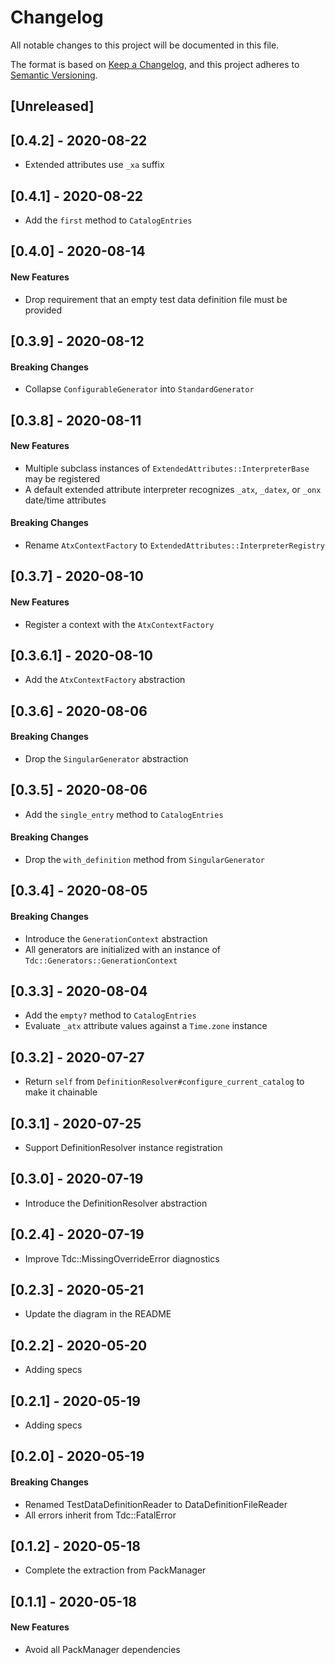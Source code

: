 # Changelog
All notable changes to this project will be documented in this file.

The format is based on [Keep a Changelog](https://keepachangelog.com/en/1.0.0/),
and this project adheres to [Semantic Versioning](https://semver.org/spec/v2.0.0.html).

## [Unreleased]

## [0.4.2] - 2020-08-22

- Extended attributes use `_xa` suffix

## [0.4.1] - 2020-08-22

- Add the `first` method to `CatalogEntries`

## [0.4.0] - 2020-08-14

#### New Features

- Drop requirement that an empty test data definition file must be provided 

## [0.3.9] - 2020-08-12

#### Breaking Changes

- Collapse `ConfigurableGenerator` into `StandardGenerator`

## [0.3.8] - 2020-08-11

#### New Features

- Multiple subclass instances of `ExtendedAttributes::InterpreterBase` may be registered
- A default extended attribute interpreter recognizes `_atx`, `_datex`, or `_onx` date/time attributes

#### Breaking Changes

- Rename `AtxContextFactory` to `ExtendedAttributes::InterpreterRegistry`

## [0.3.7] - 2020-08-10

#### New Features

- Register a context with the `AtxContextFactory`

## [0.3.6.1] - 2020-08-10

- Add the `AtxContextFactory` abstraction

## [0.3.6] - 2020-08-06

#### Breaking Changes

- Drop the `SingularGenerator` abstraction

## [0.3.5] - 2020-08-06

- Add the `single_entry` method to `CatalogEntries`

#### Breaking Changes

- Drop the `with_definition` method from `SingularGenerator`

## [0.3.4] - 2020-08-05

#### Breaking Changes

- Introduce the `GenerationContext` abstraction
- All generators are initialized with an instance of `Tdc::Generators::GenerationContext`

## [0.3.3] - 2020-08-04

- Add the `empty?` method to `CatalogEntries`
- Evaluate `_atx` attribute values against a `Time.zone` instance

## [0.3.2] - 2020-07-27

- Return `self` from `DefinitionResolver#configure_current_catalog` to make it chainable

## [0.3.1] - 2020-07-25

- Support DefinitionResolver instance registration

## [0.3.0] - 2020-07-19

- Introduce the DefinitionResolver abstraction

## [0.2.4] - 2020-07-19

- Improve Tdc::MissingOverrideError diagnostics

## [0.2.3] - 2020-05-21

- Update the diagram in the README

## [0.2.2] - 2020-05-20

- Adding specs

## [0.2.1] - 2020-05-19

- Adding specs

## [0.2.0] - 2020-05-19

#### Breaking Changes

- Renamed TestDataDefinitionReader to DataDefinitionFileReader
- All errors inherit from Tdc::FatalError

## [0.1.2] - 2020-05-18

- Complete the extraction from PackManager

## [0.1.1] - 2020-05-18

#### New Features

- Avoid all PackManager dependencies
